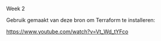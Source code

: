 Week 2

Gebruik gemaakt van deze bron om Terraform te installeren:

https://www.youtube.com/watch?v=Vt_Wd_tYFco

